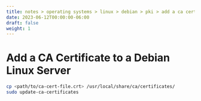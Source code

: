 ```yaml
---
title: notes > operating systems > linux > debian > pki > add a ca certificate
date: 2023-06-12T00:00:00-06:00
draft: false
weight: 1
---
```


# Add a CA Certificate to a Debian Linux Server
```bash
cp <path/to/ca-cert-file.crt> /usr/local/share/ca/certificates/
sudo update-ca-certificates
```
